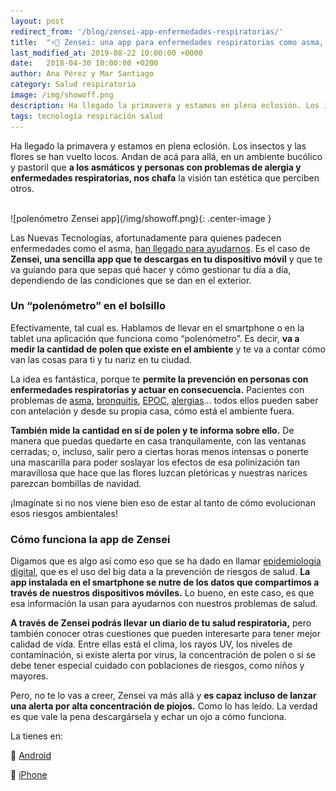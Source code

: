 ```yaml
---
layout: post
redirect_from: '/blog/zensei-app-enfermedades-respiratorias/'
title:  "⚡📱 Zensei: una app para enfermedades respiratorias como asma, epoc o rinitis alérgica"
last_modified_at: 2019-08-22 10:00:00 +0000
date:   2018-04-30 10:00:00 +0200
author: Ana Pérez y Mar Santiago
category: Salud respiratoria
image: /img/showoff.png
description: Ha llegado la primavera y estamos en plena eclosión. Los insectos y las flores se han vuelto locos. Andan de acá para allá, en un ambiente bucólico y pastoril que a los asmáticos y personas ...
tags: tecnología respiración salud
---
```


Ha llegado la primavera y estamos en plena eclosión. Los insectos y las flores se han vuelto locos. Andan de acá para allá, en un ambiente bucólico y pastoril que **a los asmáticos y personas con problemas de alergia y enfermedades respiratorias, nos chafa** la visión tan estética que perciben otros.

<br>
![polenómetro Zensei app](/img/showoff.png){: .center-image }
<br>

Las Nuevas Tecnologías, afortunadamente para quienes padecen enfermedades como el asma, [han llegado para ayudarnos](https://zenseiapp.com/blog/2018/04/30/zensei-app-enfermedades-respiratorias/). Es el caso de **Zensei, una sencilla app que te descargas en tu dispositivo móvil** y que te va guiando para que sepas qué hacer y cómo gestionar tu día a día, dependiendo de las condiciones que se dan en el exterior.

### Un “polenómetro” en el bolsillo

Efectivamente, tal cual es. Hablamos de llevar en el smartphone o en la tablet una aplicación que funciona como “polenómetro”. Es decir, **va a medir la cantidad de polen que existe en el ambiente** y te va a contar cómo van las cosas para ti y tu nariz en tu ciudad.

La idea es fantástica, porque te **permite la prevención en personas con enfermedades respiratorias y actuar en consecuencia.** Pacientes con problemas de [asma](https://medlineplus.gov/spanish/ency/article/000141.htm), [bronquitis](https://medlineplus.gov/spanish/acutebronchitis.html), [EPOC](https://medlineplus.gov/spanish/ency/article/000091.htm), [alergias](https://medlineplus.gov/spanish/allergy.html?utm_expid=.xlgl9m0eQZGZgomQY9TCCQ.0&utm_referrer=https%3A%2F%2Fwww.google.es%2F)… todos ellos pueden saber con antelación y desde su propia casa, cómo está el ambiente fuera. 

**También mide la cantidad en sí de polen y te informa sobre ello.** De manera que puedas quedarte en casa tranquilamente, con las ventanas cerradas; o, incluso, salir pero a ciertas horas menos intensas o ponerte una mascarilla para poder soslayar los efectos de esa polinización tan maravillosa que hace que las flores luzcan pletóricas y nuestras narices parezcan bombillas de navidad.

¡Imagínate si no nos viene bien eso de estar al tanto de cómo evolucionan esos riesgos ambientales!

### Cómo funciona la app de Zensei

Digamos que es algo así como eso que se ha dado en llamar [epidemiología digital](https://microbioun.blogspot.com.es/2016/07/epidemiologia-digital-google-nos-puede.html), que es el uso del big data a la prevención de riesgos de salud. **La app instalada en el smartphone se nutre de los datos que compartimos a través de nuestros dispositivos móviles.** Lo bueno, en este caso, es que esa información la usan para ayudarnos con nuestros problemas de salud.

**A través de Zensei podrás llevar un diario de tu salud respiratoria,** pero también conocer otras cuestiones que pueden interesarte para tener mejor calidad de vida. Entre ellas está el clima, los rayos UV, los niveles de contaminación, si existe alerta por virus, la concentración de polen o si se debe tener especial cuidado con poblaciones de riesgos, como niños y mayores.

Pero, no te lo vas a creer, Zensei va más allá y **es capaz incluso de lanzar una alerta por alta concentración de piojos.** Como lo has leído. La verdad es que vale la pena descargársela y echar un ojo a cómo funciona. 

La tienes en: 

📱 [Android](https://zenseiapp.com)

📱 [iPhone](https://zenseiapp.com)
